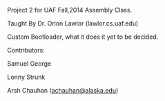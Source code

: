 Project 2 for UAF Fall,2014 Assembly Class.

Taught By Dr. Orion Lawlor (lawlor.cs.uaf.edu)

Custom Bootloader, what it does it yet to be decided.

Contributors:

Samuel George

Lonny Strunk

Arsh Chauhan (achauhan@alaska.edu) 

